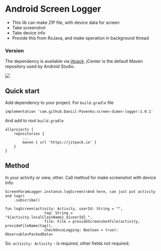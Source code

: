 # Android Screen Logger

* This lib can make ZIP file, with device data for screen
* Take screenshot
* Take device info
* Provide this from RxJava, and make operation in background thread

### Version
The dependency is available via [jitpack](a).
jCenter is the default Maven repository used by Android Studio.

[![](https://jitpack.io/v/Daniil-Pavenko/screen-dimen-logger.svg)](https://jitpack.io/#Daniil-Pavenko/screen-dimen-logger)

## Quick start

Add dependency to your project. For `build.gradle` file

```
implementation 'com.github.Daniil-Pavenko:screen-dimen-logger:1.0.1'
```

And add to root `build.gradle`
```
allprojects {
    repositories {
        ...
        maven { url 'https://jitpack.io' }
    }
}
```

## Method
In your activity or view, other. Call method for make screenshot with device info:
```
ScreenParamLogger.instance.logScreen(<And here, can just put activity and tag>)
    .subscribe()
```

```
fun logScreen(activity: Activity, userId: String = "",
                  tag: String = "${activity.localClassName}_${userId}_",
                  file: File = provideScreenshotFile(activity, provideFileName(tag)),
                  checkOnceLogging: Boolean = true): Observable<PackedData>
```

So:
`activity: Activity` - is required, other fields not required.
